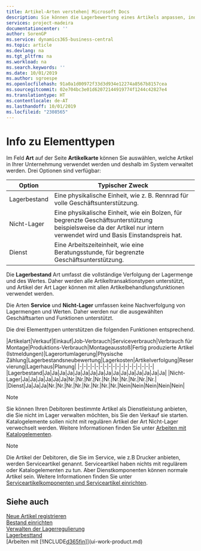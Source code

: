 ```yaml
---
title: Artikel-Arten verstehen| Microsoft Docs
description: Sie können die Lagerbewertung eines Artikels anpassen, indem Sie die FIFO. oder " Standard "oder Durchschnittskostenmethode anwenden, z. B. wenn Artikelkosten für Gründe, die keine Transaktionen betreffen, ändern.
services: project-madeira
documentationcenter: ''
author: SorenGP
ms.service: dynamics365-business-central
ms.topic: article
ms.devlang: na
ms.tgt_pltfrm: na
ms.workload: na
ms.search.keywords: ''
ms.date: 10/01/2019
ms.author: sgroespe
ms.openlocfilehash: 91a0a1d00972f33d3d934e12274a8567b8157cea
ms.sourcegitcommit: 02e704bc3e01d62072144919774f1244c42827e4
ms.translationtype: HT
ms.contentlocale: de-AT
ms.lasthandoff: 10/01/2019
ms.locfileid: "2308565"
---
```

# <a name="about-item-types"></a>Info zu Elementtypen
Im Feld **Art** auf der Seite **Artikelkarte** können Sie auswählen, welche Artikel in Ihrer Unternehmung verwendet werden und deshalb im System verwaltet werden. Drei Optionen sind verfügbar:

|Option|Typischer Zweck|
|------|-----------|
|Lagerbestand|Eine physikalische Einheit, wie z. B. Rennrad für volle Geschäftsunterstützung.|
|Nicht-Lager|Eine physikalische Einheit, wie ein Bolzen, für begrenzte Geschäftsunterstützung beispielsweise da der Artikel nur intern verwendet wird und Basis Einstandspreis hat.|
|Dienst|Eine Arbeitszeiteinheit, wie eine Beratungsstunde, für begrenzte Geschäftsunterstützung.|

Die **Lagerbestand** Art umfasst die vollständige Verfolgung der Lagermenge und des Wertes. Daher werden alle Artikeltransaktionstypen unterstützt, und Artikel der Art Lager können mit allen Artikelbehandlungsfunktionen verwendet werden.

Die Arten **Service** und **Nicht-Lager** umfassen keine Nachverfolgung von Lagermengen und Werten. Daher werden nur die ausgewählten Geschäftsarten und Funktionen unterstützt.

Die drei Elementtypen unterstützen die folgenden Funktionen entsprechend.

|Artikelart|Verkauf|Einkauf|Job-Verbrauch|Serviceverbrauch|Verbrauch für Montage|Produktions-Verbrauch|Montageausstoß|Fertig produzierte Artikel (Istmeldungen)|Lagerortumlagerung|Physische Zählung|Lagerbestandsneubewertung|Lagerkosten|Artikelverfolgung|Reservierung|Lagerhaus|Planung|
|-|-|-|-|-|-|-|-|-|-|-|-|-|-|-|-|-|-|
|Lagerbestand|Ja|Ja|Ja|Ja|Ja|Ja|Ja|Ja|Ja|Ja|Ja|Ja|Ja|Ja|Ja|Ja|
|Nicht-Lager|Ja|Ja|Ja|Ja|Ja|Ja|Nr.|Nr.|Nr.|Nr.|Nr.|Nr.|Nr.|Nr.|Nr.|Nr.|
|Dienst|Ja|Ja|Ja|Nr.|Nr.|Nr.|Nr.|Nr.|Nr.|Nr.|Nr.|Nein|Nein|Nein|Nein|Nein|

> [!NOTE]
> Sie können Ihren Debitoren bestimmte Artikel als Dienstleistung anbieten, die Sie nicht im Lager verwalten möchten, bis Sie den Verkauf sie starten. Katalogelemente sollen nicht mit regulären Artikel der Art Nicht-Lager verwechselt werden. Weitere Informationen finden Sie unter [Arbeiten mit Katalogelementen](inventory-how-work-nonstock-items.md).

> [!NOTE]
> Die Artikel der Debitoren, die Sie im Service, wie z.B Drucker anbieten, werden Serviceartikel genannt. Serviceartikel haben nichts mit regulärem oder Katalogelementen zu tun. Aber Dienstkomponenten können normale Artikel sein. Weitere Informationen finden Sie unter [Serviceartikelkomponenten und Serviceartikel einrichten](service-how-setup-service-items.md).

## <a name="see-also"></a>Siehe auch
[Neue Artikel registrieren](inventory-how-register-new-items.md)  
[Bestand einrichten](inventory-setup-inventory.md)  
[Verwalten der Lagerregulierung](finance-manage-inventory-costs.md)  
[Lagerbesttand](inventory-manage-inventory.md)  
[Arbeiten mit [!INCLUDE[d365fin](includes/d365fin_md.md)]](ui-work-product.md)
